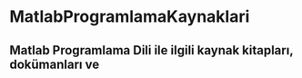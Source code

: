 # MatlabProgramlamaKaynaklari

## Matlab Programlama Dili ile ilgili kaynak kitapları, dokümanları ve 
